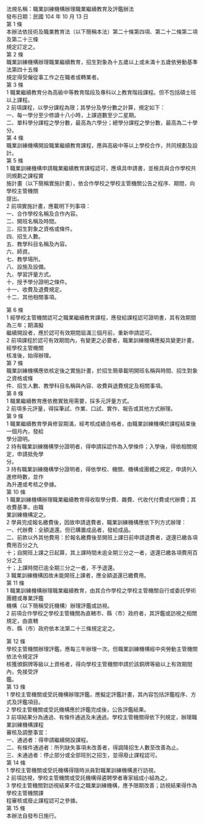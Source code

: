 法規名稱：職業訓練機構辦理職業繼續教育及評鑑辦法  
發布日期：民國 104 年 10 月 13 日  
第 1 條  
本辦法依技術及職業教育法（以下簡稱本法）第二十條第四項、第二十二條第二項及第二十三條  
規定訂定之。  
第 2 條  
職業訓練機構辦理職業繼續教育，招生對象為十五歲以上或未滿十五歲依勞動基準法第四十五條  
規定得受僱從事工作之在職者或轉業者。  
第 3 條  
1 職業繼續教育分為高級中等教育階段及專科以上教育階段課程。但不包括碩士班以上課程。  
2 前項課程，以學分課程為限；其學分及學分數之計算，規定如下：  
一、每一學分至少修讀十八小時，上課週數至少二星期。  
二、單科學分課程之學分數，最高為六學分；總學分課程之學分數，最高為二十學分。  
第 4 條  
職業訓練機構開設職業繼續教育課程，應與高級中等以上學校合作，共同規劃及設計。  
第 5 條  
1 職業訓練機構申請職業繼續教育課程認可，應填具申請書，並檢具與合作學校共同規劃之課程實  
施計畫（以下簡稱實施計畫），依合作學校之學校主管機關公告之程序、期間，向學校主管機關  
提出。  
2 前項實施計畫，應載明下列事項：  
一、合作學校名稱及合作內容。  
二、開班名稱及時間。  
三、招生對象之資格或條件。  
四、招生人數。  
五、教學科目名稱及內容。  
六、師資。  
七、教學場所。  
八、設施及設備。  
九、學習評量方式。  
十、授予學分證明之條件。  
十一、收費及退費規定。  
十二、其他相關事項。  


第 6 條  
1 經學校主管機關認可之職業繼續教育課程，應發給課程認可證明書，其有效期間為三年；期滿擬  
繼續開設者，應於認可有效期間屆滿三個月前，重新申請認可。  
2 前項課程於認可有效期間內，有變更之必要者，職業訓練機構應擬具變更計畫，經學校主管機關  
核准後，始得辦理。  
第 7 條  
職業訓練機構應依核定後之實施計畫，於招生簡章載明開班名稱與時間、招生對象之資格或條  
件、招生人數、教學科目名稱與內容、收費與退費規定及相關事項。  
第 8 條  
1 職業繼續教育應依務實致用需要，採多元評量方式。  
2 前項多元評量，得採筆試、作業、口試、實作、報告或其他方式辦理。  
第 9 條  
1 職業繼續教育學員修習期滿，經考核成績合格者，由職業訓練機構於課程結束後一個月內，發給  
學分證明。  
2 持有職業訓練機構學分證明者，得申請採認作為入學條件；入學後，得依相關規定，申請抵免學  
分。  
3 持有職業訓練機構學分證明者，得依學校、機關、機構或團體之規定，申請列入進修時數，並作  
為升遷或考核之參據。  
第 10 條  
1 職業訓練機構辦理職業繼續教育得收取學分費、雜費、代收代付費或代辦費；其收費基準，由職  
業訓練機構定之。  
2 學員完成報名繳費後，因故申請退費者，職業訓練機構應依下列方式辦理：  
一、代辦費：全額退還。但已購置成品者，發給成品。  
二、前款以外其他費用：於報名繳費後至開班上課日前申請退費者，退還已繳各項費用百分之九  
十；自開班上課之日起算，其上課時間未逾全期三分之一者，退還已繳各項費用百分之五  
十；上課時間已逾全期三分之一者，不予退還。  
3 職業訓練機構因故未能開班上課者，應全額退還已繳費用。  
第 11 條  
1 職業訓練機構辦理職業繼續教育，由其合作學校之學校主管機關自行或委託學術團體或專業評鑑  
機構（以下簡稱受託機構）辦理評鑑或訪視。  
2 前項合作學校之學校主管機關為直轄市、縣（市）政府者，其評鑑或訪視之相關規定，由直轄  
市、縣（市）政府依本法第二十三條規定定之。  


第 12 條  
學校主管機關辦理評鑑，應每三年辦理一次。但職業訓練機構經中央勞動主管機關依法令規定評  
核獲頒銅牌等級以上資格者，得向學校主管機關申請於該銅牌等級以上有效期間內，免接受評  
鑑。  
第 13 條  
1 學校主管機關或受託機構辦理評鑑，應擬定評鑑計畫，其內容包括評鑑程序、方式及評鑑項目。  
2 學校主管機關或受託機構應於評鑑完成後，公告評鑑結果。  
3 前項結果分為通過、有條件通過及未通過。學校主管機關得依下列規定，辦理職業訓練機構課程  
審核及調整事宜：  
一、通過者：得申請繼續開設課程。  
二、有條件通過者：所列缺失事項未改善者，得調降招生人數至改善為止。  
三、未通過者：停止部分或全部班別之招生，並得廢止課程認可。  
第 14 條  
1 學校主管機關或受託機構得隨時派員對職業訓練機構進行訪視。  
2 前項訪視，學校主管機關或受託機構得遴聘學者專家組成小組為之。  
3 學校主管機關對訪視結果不佳之職業訓練機構，應予限期改善；訪視結果得作為學校主管機關課  
程審核或廢止課程認可之參據。  
第 15 條  
本辦法自發布日施行。  


